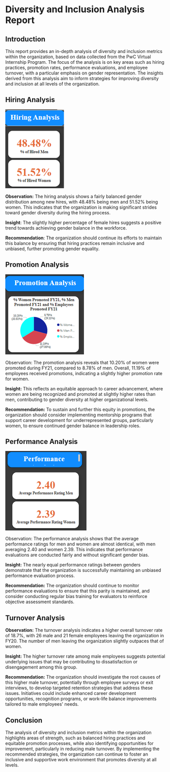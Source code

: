 # Diversity and Inclusion Analysis Report

## Introduction

This report provides an in-depth analysis of diversity and inclusion metrics within the organization, based on data collected from the PwC Virtual Internship Program. The focus of the analysis is on key areas such as hiring practices, promotion rates, performance evaluations, and employee turnover, with a particular emphasis on gender representation. The insights derived from this analysis aim to inform strategies for improving diversity and inclusion at all levels of the organization.

## Hiring Analysis

![Hiring](images/Screenshot_20240819_051317.png)

**Observation:** The hiring analysis shows a fairly balanced gender distribution among new hires, with 48.48% being men and 51.52% being women. This indicates that the organization is making significant strides toward gender diversity during the hiring process.

**Insight**: The slightly higher percentage of female hires suggests a positive trend towards achieving gender balance in the workforce.

**Recommendation**: The organization should continue its efforts to maintain this balance by ensuring that hiring practices remain inclusive and unbiased, further promoting gender equality.


## **Promotion Analysis**

![promotion analysis](images/Screenshot_20240819_051338.png)

Observation: The promotion analysis reveals that 10.20% of women were promoted during FY21, compared to 8.78% of men. Overall, 11.19% of employees received promotions, indicating a slightly higher promotion rate for women.

**Insight:** This reflects an equitable approach to career advancement, where women are being recognized and promoted at slightly higher rates than men, contributing to gender diversity at higher organizational levels.

**Recommendation:** To sustain and further this equity in promotions, the organization should consider implementing mentorship programs that support career development for underrepresented groups, particularly women, to ensure continued gender balance in leadership roles.

## **Performance Analysis**

![performance analysis](images/Screenshot_20240819_051413.png)

Observation: The performance analysis shows that the average performance ratings for men and women are almost identical, with men averaging 2.40 and women 2.39. This indicates that performance evaluations are conducted fairly and without significant gender bias.

**Insight:** The nearly equal performance ratings between genders demonstrate that the organization is successfully maintaining an unbiased performance evaluation process.

**Recommendation:** The organization should continue to monitor performance evaluations to ensure that this parity is maintained, and consider conducting regular bias training for evaluators to reinforce objective assessment standards.

## **Turnover Analysis**

**Observation:** The turnover analysis indicates a higher overall turnover rate of 18.7%, with 26 male and 21 female employees leaving the organization in FY20. The number of men leaving the organization slightly outpaces that of women.

**Insight:** The higher turnover rate among male employees suggests potential underlying issues that may be contributing to dissatisfaction or disengagement among this group.

**Recommendation:** The organization should investigate the root causes of this higher male turnover, potentially through employee surveys or exit interviews, to develop targeted retention strategies that address these issues. Initiatives could include enhanced career development opportunities, recognition programs, or work-life balance improvements tailored to male employees' needs.

## **Conclusion**

The analysis of diversity and inclusion metrics within the organization highlights areas of strength, such as balanced hiring practices and equitable promotion processes, while also identifying opportunities for improvement, particularly in reducing male turnover. By implementing the recommended strategies, the organization can continue to foster an inclusive and supportive work environment that promotes diversity at all levels.


